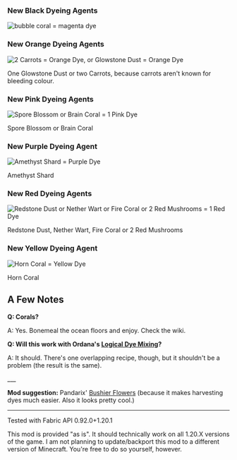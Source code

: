 ### New Black Dyeing Agents
![bubble coral = magenta dye](https://cdn.modrinth.com/data/UGmbYe4K/images/219e7860069eee50778ab4d9a969cc75b352baa3.png)

### New Orange Dyeing Agents

![2 Carrots = Orange Dye, or Glowstone Dust = Orange Dye](https://cdn.modrinth.com/data/UGmbYe4K/images/5502099e164bd89f82cac31bcf425bf39ff81aa9.gif)

One Glowstone Dust or two Carrots, because carrots aren't known for bleeding colour.

### New Pink Dyeing Agents

![Spore Blossom or Brain Coral = 1 Pink Dye](https://cdn.modrinth.com/data/UGmbYe4K/images/6b71fa6d3cf60b1a95137b41f03876a59eba4f5d.gif)

Spore Blossom or Brain Coral

### New Purple Dyeing Agent

![Amethyst Shard = Purple Dye](https://cdn.modrinth.com/data/UGmbYe4K/images/183c40657e0bcbb8a68bc9ab2d8cf05a82aba53c.png)

Amethyst Shard

### New Red Dyeing Agents

![Redstone Dust or Nether Wart or Fire Coral or 2 Red Mushrooms = 1 Red Dye](https://cdn.modrinth.com/data/UGmbYe4K/images/644a1ea1730c74bed04e893f764814a285b940e8.gif)

Redstone Dust, Nether Wart, Fire Coral or 2 Red Mushrooms

### New Yellow Dyeing Agent

![Horn Coral = Yellow Dye](https://cdn.modrinth.com/data/UGmbYe4K/images/4b86ce378f6e537b736d8d65706abc3e5ecc88f8.png)

Horn Coral


## A Few Notes

**Q: Corals?**

A: Yes. Bonemeal the ocean floors and enjoy. Check the wiki.

**Q: Will this work with Ordana's [Logical Dye Mixing](https://modrinth.com/datapack/logical-dye-mixing)?**

A: It should. There's one overlapping recipe, though, but it shouldn't be a problem (the result is the same).

\___

**Mod suggestion:** Pandarix' [Bushier Flowers](https://modrinth.com/mod/bushier-flowers) (because it makes harvesting dyes much easier. Also it looks pretty cool.)

---

Tested with Fabric API 0.92.0+1.20.1

This mod is provided "as is". It should technically work on all 1.20.X versions of the game. I am not planning to update/backport this mod to a different version of Minecraft. You're free to do so yourself, however.